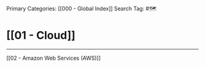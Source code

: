 Primary Categories: [[000 - Global Index]] 
Search Tag: #🗺  

# [[01 - Cloud]]  
***

[[02 - Amazon Web Services (AWS)]]



